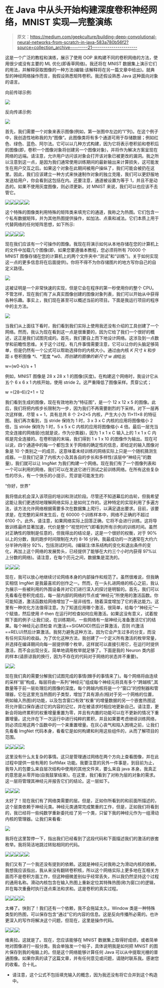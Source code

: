 # 在 Java 中从头开始构建深度卷积神经网络，MNIST 实现—完整演练

> 原文：<https://medium.com/geekculture/building-deep-convolutional-neural-networks-from-scratch-in-java-583a780b56f2?source=collection_archive---------21----------------------->

这是一个广泛的教程和演练，展示了使用 OOP 来构建不同的卷积网络的方法，使用很少或没有主要的 ML 优化(即香草网络)。我还将在 MNIST 数据集上演示它们的用法，并解释获取图像的一种方法(编辑:该解释将在另一篇文章中给出)。就典型的神经网络操作而言，我假设熟悉矩阵卷积。我还假设熟悉 Java 这种面向对象的语言。

向前传球示例:

![](img/2d19db133f357f1d73142236bc97c8eb.png)

反向传递示例:

![](img/615f2bcf9f3b5d06c0cac11706b57453.png)

首先，我们需要一个对象来表示图像(例如，第一张图中左边的“I”列)。在这个例子中，我创造性地称我的为“图像”。此图像类将有多个通道可用于存储数据；例如红色、绿色、蓝色、阿尔法。它可以以几种方式构建，因为它将表示卷积前和卷积后的图像(即，卷积一个图像对象将创建另一个图像对象)，并将作为解决方案呈现在网络的远端。请注意，允许用户访问该对象会打开该对象已被更改的漏洞。我之所以注意到这一点，是因为我们通常使用训练期间的最新输出来计算损失，这可能发生在用户交互之后。如果这个对象在此期间被用户操纵了，我们可能会被扔在这里。因此，我们应该建立一种方式来快速制作对象的独立克隆，我们可以更舒服地发送给用户，你会看到这包括在内。还要注意，通道被设置为等于 1，并且不是动态的。如果不使用灰度图像，则必须更新。对 MNIST 来说，我们可以也应该不去管它。

![](img/fa717dbbb0c8d4e18c17a1574414dade.png)![](img/dfbd965a5e723b55835c53368c4e7fdb.png)![](img/80bb3cb42863ea15efe03f66ba11c74b.png)![](img/0b1c8d8a8f5c1eddfb4e72180dd4a465.png)![](img/484c945fb2e190905d72ae7813d4407b.png)

这个特殊的图像类利用特殊的矩阵类来填充它的通道，我称之为热图。它们包含一个私有数据矩阵，并为其他热图提供操作，如加法、点乘和减法。它们本质上用于代替网络的任何矩阵思想，如下所示:

![](img/04307a3ace952741aa32f31488563db3.png)![](img/16378011c8d85efe72da3a9247140fcc.png)![](img/cae11818f82712246cea6517066e4d83.png)![](img/6fac1d42eb75b5b1440281c997b9590f.png)

现在我们应该有一个可操作的图像。我现在将演示如何从本地存储在您的计算机上的文件中加载几个图像(即，如果您要遵循本教程，您必须将所有 70000 个 MNIST 图像存储在您的计算机上的两个文件夹中:“测试”和“训练”)。关于如何实现这一点的更多信息将在后面提供)。你将不得不为你存储图片的地方写你自己的自定义路径。

![](img/520d0a6b548a32cae4f60b4285d9f62a.png)

这被证明是一个非常快速的实现，但是它会在程序的第一秒使用你的整个 CPU。不管怎样，现在我们有了从真实图像创建的图像对象列表，我们可以开始从中获得各种乐趣。事实上，我们现在甚至可以概述当前的项目。下面是我运行项目的程序中的主方法。

![](img/749284a14336538b87378d96180358ed.png)

当我们从上面往下看时，我们看到我们实际上使用我还没有介绍的工具创建了一个网络。然而，我认为现在看到这一点是很重要的，因为它给了我们一个很好的概述，这正是我们试图完成的。首先，我们要自上而下地设计网络。这涉及到一点数学和前瞻性思维。关于这个过程，有几件事情需要注意，它可以让你的头脑足够简单，但是仍然有一个公式可以帮助选择你的内核大小。通过由内核 *K* 尺寸 *k* 和步距 *s* 卷积图像 *I、*宽度 *w0、*而创建的图像的新尺寸 *w* 由*给出

w=(w0-k)/s + 1

例如，MNIST 图像是 28 x 28 x 1 的图像(灰度)。在构建这个网络时，我设计它从五个 6 x 6 x 1 内核开始，使用 stride 2。这严重降低了图像采样。贯穿公式；

w =(28–6)/2+1 = 12

我们看到生成的图像，现在有效地称为“特征图”，是一个 12 x 12 x 5 的图像。此后，我们将把内核步长限制为一步，因为我们不再需要剧烈的下采样。对下一层再次这样做，尽管 s = 1，具有总共 8 个 2×2×5 内核，产生大小为 11×11×8 的特征图。我们再次看到，当 stride 保持为 1 时，3 x 3 x C 内核的应用将图像缩小 2 倍，当 stride 保持为 1 时，5 x 5 x C 内核的应用将图像缩小 4 倍。最后一层充当完全连接的网络层(也就是说，作为分类器)，因为 1 x 1 x C 输入上的 1 x 1 x C 内核是完全连接的。在卷积链的末端，我们得到 1 x 1 x 10 的图像作为输出。现在可以说，四个通道中的每一个都包含关于网络的确定性的信息，即给定的输入图像对象是 10 个类别之一的成员，这意味着未经训练的网络实际上只是一个随机猜测生成器。一旦我们记录了内核大小及其各自的步长和多样性(该层中“神经元”的数量)，我们就可以让 ImgNet 为我们构建一个网络。现在我们有了一个图像列表和一个可以利用的网络，我们可以在发送它进行测试之前训练网络。在所有这些复杂性的尽头，有一个快乐的小提示，荒谬是可能发生的:

“你好，世界”

我将借此机会深入该项目的培训和测试阶段。尽管还不知道幕后的齿轮，但我希望这能让我们更透彻地理解网络实际上是如何工作的。这种特定的实现利用了多遍方法，该方法允许网络根据需要多次在数据集上爬行，以满足退出要求。目前，该要求是，在完整的采样发生后，在 60000 个训练样本中，网络不正确的不超过 6100 个。此外，请注意，如果网络实际上回答正确，它将不会进行训练。这将导致训练最终显著加速，代价是整个“视觉时代”(即看到所有示例)的训练时间。虽然对正确性的限制是任意的，但我得出的结论是，这是一个很好的权衡，对于 90%以上的分数，我的跑步时间限制在大约 8-16 分钟。我最成功的一次通常在大约六分半钟内得分 92%，包括测试时间。(编辑注:体系结构的变化和退出条件的变化，再加上这个网络的发展势头，已经提供了能够在大约三个小时内获得 97%以上分数的网络)。请注意，在每个历元之间，数据集是混洗的。

![](img/0da36a36cbc67b075d7bebd6e16c7696.png)![](img/d60d732d2bcecdab71cdedadf4c2eb93.png)![](img/14af1ccdbd9853b6eaba83532f1cd5ed.png)

现在，我可以放心地继续讨论网络本身的内部操作和规范了。虽然很难说，但我确实相信 ImgNet 是我最喜欢的创作之一。然而，在一头扎进网络的核心之前，我认为展示一些被利用的外围设备并对它们进行深入的探讨是明智的。首先，我们可以先看看在卷积完成后，每一层内部的网络的节点或“神经元”所使用的激活函数。你可能知道，激活函数给网络增加了一层非线性，随着深度增加了它的表达能力。这里有一种优化方法值得注意。为了知道应用哪个激活，很简单，给每个“神经元”一个赋值，然后使用 if-then 在运行时检查如何应用激活。如果这没有意义，试着按照下面的例子:让我们说，在训练期间，一些网络有一层神经元准备激活它们的结果。每个神经元必须检查 if(激活==SIGMOID)然后计算激活，否则 if(激活==RELU)然后计算激活。我努力避免这种方法，因为它会产生过多的分支，而没有任何实际的收益。为了优化这种方法，我创建了一个定义所有激活的枚举常量，并选择在编译期间向每一层提供哪个枚举，这样就可以直接引用它，在运行时提供激活，而不会出现分支。简单地调用枚举就足够了。下面是我的 Neuron 类内部的样本(请原谅我的换行，因为不存在的代码对于网络的状态并不重要)。

![](img/c3675ba0ec0e99b5ea5311b070b8b617.png)![](img/69d6b8ce2d0bd07226f482e98dc04345.png)

现在我们真的需要分解我们试图完成的事情(棘手的事情来了)。每个网络将由连续的采样“层”构成，每层将由一系列“神经元”组成每个神经元将具有多个“跨越核”,其数量等于前一层处理后的图像的深度。每个跨越内核将是一个“窗口”的控制器和管理器，它在这里充当热图的子类型，增加了具有源点(相对于另一个网格的位置，例如输入热图)的功能，以及包含窗口有效“权重”的增量数据的另一个嵌套热图这将允许窗口保存通过它的内容的记忆，并在被请求时相应地更新自己。请注意，更新会将始终累积的权重增量重置为零，并且有内置的功能可以在不更新的情况下重置增量。这允许在下一次运行中进行纯粹的累积，并且如果要考虑继续训练网络，则必须应用这两个函数中的一个来重置增量。在灰心丧气和陷入困境之前，让我们先看看 ImgNet 代码本身，看看它是如何构建和利用这些组件的，从而了解项目的范围。

![](img/b4b7d3b2862b79a7ae1f2031c012ab10.png)![](img/fc526bf5688c846777ba155138c13ef3.png)![](img/1a0875ace447e2ce3755a029713a1fd6.png)![](img/6a18b00e25ccd6f3c596be6b88654aaa.png)

这里没有什么太复杂的事情。这只是管理通过网络在两个方向上查看图像，并在此过程中提供一些有用的 SoftMax 功能。我要注意的另外一件事是，到目前为止，我导入的包要么来自层次结构中使用的其他文件夹，要么来自 java 本身。我真正的意思是从零开始(自我鼓掌结束)。在这里，我们看到了对称为层的对象的需求。这一层将管理其神经元并报告它们的结论。这一层如下。

![](img/4a898f70f6f0cf86fc15764a870998af.png)![](img/0a5ad65e6bf997d891a2b436db0a8db0.png)![](img/dddef5b3ce44be72136213d7660eaae5.png)

太好了！现在我们有了网络类需要的层。但是，正如你所看到的和前面所描述的，这个层类依赖于神经元类。神经元类通常完成繁重的工作，但是，正如我们将看到的，我已经将一些纯数学重新委托给了另一个类，只留下我的神经元作为一组滑动内核的管理器。让我们来看看:

![](img/b66bccc366ca072be6dc863444d67cd0.png)

我将在这里暂停一下，指出我们已经看到了这段代码和下面描述我们的激活的嵌套枚举。我将简洁地跳过转贴相同的代码。

![](img/1515519a29bdfa7c8f09b8793effc0ba.png)![](img/e32fcb7add2868c91d44266e2d746aee.png)![](img/66e92eaa584582d4fb5ed47edc5f4e41.png)![](img/c63419e12b393ea9a4cff3c87e822d58.png)![](img/c006a586f1bb791b7806fe3f8382529f.png)

我们又有了一个我还没有提到的依赖。这就是神经元对我称之为滑动内核的依赖。我想我应该指出，我从来没有翻转卷积核，所以这个网络实际上更多地在互相关方面而不是卷积方面工作，但这种细微差别似乎经常丢失，所以我仍然坚持这个过程的通用名称。滑动内核包含在输入热图上重新定位其特殊热图(称为窗口)的逻辑，并在每次重叠时执行逐点乘法和求和。这是卷积的真实过程。

![](img/f341c92324eca2005a9edcc7b372e163.png)![](img/97bcf45dd7506172ace0b9a2b7e98aa2.png)![](img/5ed9f4aa96c743bfef434f6add63a887.png)![](img/3156005e6af4b702de3f5d037823d827.png)

太棒了。快到了！我们还有一个依赖，我不会拖延太久。Window 类是一种特殊类型的热图，可以保存包含“通过”它的内容的信息。这是反向传播所必需的。也许更深入的写作将解决这个问题，但现在，这里是操作代码。

![](img/29227ccd8b9263d57dd61f92cfb75a56.png)![](img/3ac7ba9666616f2bb1dd7c3208737064.png)![](img/b45af7b8145b3137b3f4f42573860e08.png)

维奥拉。这就是了。现在，您应该能够在 MNIST 数据集上取得好成绩，或者简单地对图像进行一般分类。我会单独发一个帖子，具体说明我是如何把 MNIST 的图片保存到我的电脑上的。但是这个网络能够计算任何 Java 可以从中提取光栅的普通图像。如果你真的读了这篇文章，并有任何意见或问题，请随时联系我。感谢您的收看。合十礼。

*   请注意，这个公式不包括填充输入的概念，因为我还没有将它合并到这个构造中。